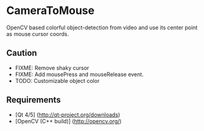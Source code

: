 CameraToMouse
=============
OpenCV based colorful object-detection from video and use its center point as mouse cursor coords.

## Caution ##
* FIXME: Remove shaky cursor
* FIXME: Add mousePress and mouseRelease event.
* TODO: Customizable object color

## Requirements ##
* [Qt 4/5] (http://qt-project.org/downloads)
* [OpenCV (C++ build)] (http://opencv.org/)